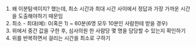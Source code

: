 1. 왜 이분탐색이지? 했는데, 최소 시간과 최대 시간 사이에서 정답과 가장 가까운 시간을 도출해야하기 때문임
2. 최소 - 최대(예): 0(혹은 1) ~ 60분(6명 모두 10분인 사람한테 받을 경우)
3. 위에서 중간 값을 구한 후, 심사의원 한 사람당 몇 명을 담당할 수 있는지 확인하기
4. 위를 반복하면서 걸리는 시간을 최소로 구하기

```javascript

```
